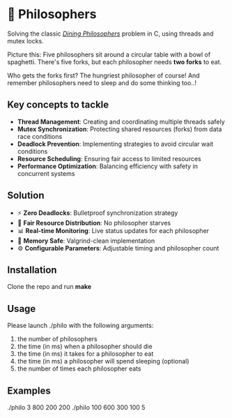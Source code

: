 # 🍝 **Philosophers**

Solving the classic [*Dining Philosophers*](https://en.wikipedia.org/wiki/Dining_philosophers_problem) problem in C, using threads and mutex locks.

Picture this:
Five philosophers sit around a circular table with a bowl of spaghetti. 
There's five forks, but each philosopher needs **two forks** to eat.

Who gets the forks first? The hungriest philosopher of course! 
And remember philosophers need to sleep and do some thinking too..!

## Key concepts to tackle

- **Thread Management**: Creating and coordinating multiple threads safely
- **Mutex Synchronization**: Protecting shared resources (forks) from data race conditions  
- **Deadlock Prevention**: Implementing strategies to avoid circular wait conditions
- **Resource Scheduling**: Ensuring fair access to limited resources
- **Performance Optimization**: Balancing efficiency with safety in concurrent systems

## Solution

- ⚡ **Zero Deadlocks**: Bulletproof synchronization strategy
- 🔄 **Fair Resource Distribution**: No philosopher starves
- 📊 **Real-time Monitoring**: Live status updates for each philosopher
- 🧠 **Memory Safe**: Valgrind-clean implementation
- ⚙️ **Configurable Parameters**: Adjustable timing and philosopher count

## Installation

Clone the repo and run **make**

## Usage

Please launch ./philo with the following arguments:
  1. the number of philosophers
  2. the time (in ms) when a philosopher should die
  3. the time (in ms) it takes for a philosopher to eat
  4. the time (in ms) a philosopher will spend sleeping
  (optional)
  5. the number of times each philosopher eats

## Examples

./philo 3 800 200 200
./philo 100 600 300 100 5
